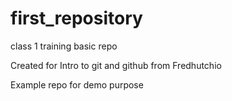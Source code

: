 # first_repository
 class 1 training basic repo

 Created for Intro to git and github from Fredhutchio

 Example repo for demo purpose
